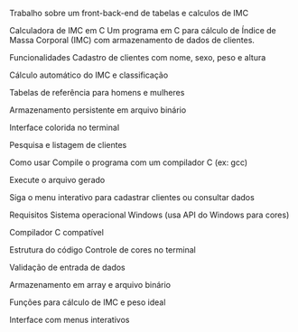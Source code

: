Trabalho sobre um front-back-end de tabelas e calculos de IMC

Calculadora de IMC em C
Um programa em C para cálculo de Índice de Massa Corporal (IMC) com armazenamento de dados de clientes.

Funcionalidades
Cadastro de clientes com nome, sexo, peso e altura

Cálculo automático do IMC e classificação

Tabelas de referência para homens e mulheres

Armazenamento persistente em arquivo binário

Interface colorida no terminal

Pesquisa e listagem de clientes

Como usar
Compile o programa com um compilador C (ex: gcc)

Execute o arquivo gerado

Siga o menu interativo para cadastrar clientes ou consultar dados

Requisitos
Sistema operacional Windows (usa API do Windows para cores)

Compilador C compatível

Estrutura do código
Controle de cores no terminal

Validação de entrada de dados

Armazenamento em array e arquivo binário

Funções para cálculo de IMC e peso ideal

Interface com menus interativos
